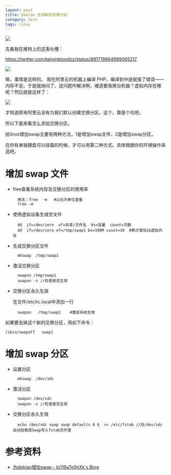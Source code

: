 ```yaml
---
layout: post
title: Debian 生成新的交换分区
category: tech
tags: linux
---
```

![](/assets/img/linux.jpg)

先看我在推特上的这条吐槽：

<https://twitter.com/kelvinbloodzz/status/881719864989065217>

![](http://7vigrt.com1.z0.glb.clouddn.com/blog/pic/201707/%E5%B1%8F%E5%B9%95%E6%88%AA%E5%9B%BE%202017-07-03%2020.49.33.png)

嘛，事情是这样的。 我在阿里云的机器上编译 PHP，编译到中途就报了错误——内存不足。于是就纳闷了，这问题咋解决啊，难道要我换台机器？虚拟内存在哪呢？然后就是这样了：

![](http://7vigrt.com1.z0.glb.clouddn.com/blog/pic/201707/%E5%B1%8F%E5%B9%95%E6%88%AA%E5%9B%BE%202017-07-03%2011.42.08.png)

才知道原来阿里云没有为我们默认创建交换分区。这个，算是个坑吧。

所以下面来看怎么添加交换分区。

给linux增加swap主要有两种方法，1是增加swap文件，2是增加swap分区。

在你有单独硬盘可以挂载的时候，才可以用第二种方式。具体根据你的环境操作来选吧。

# 增加 swap 文件

* free查看系统内存及交换分区的使用率

        用法：free  -m   #以兆为单位查看
        free –m
    
* 使用虚拟设备生成空文件

        dd  if=/dev/zero  of=目录/文件名  bs=容量  count=次数
        dd  if=/dev/zero of=/tmp/swap1 bs=100M count=10  #表示增加1G虚拟内存

* 生成交换分区文件

        mkswap  /tmp/swap1 

* 激活交换分区

        swapon /tmp/swap1
        swapon -s //检查是否生效
   
* 交换分区永久生效

    在文件/etc/rc.local中添加一行

        swapon   /tmp/swap1    #重启系统生效

如果要去掉这个新的交换分区，用如下命令：

    /sbin/swapoff   swap1 


# 增加 swap 分区

* 设置分区

        mkswap  /dev/sdc

* 激活分区

        swapon /dev/sdc
        swapon -s //检查是否生效
   
* 交换分区永久生效

        echo /dev/sdc swap swap defaults 0 0  >> /etc/fstab //将/dev/sdc自动挂载成Swap写入fstab文件里
        
# 参考资料

* [为debian增加swap - bi119aTe5hXk's Blog](https://blog.bi119ate5hxk.net/2017/05/14/%E4%B8%BAdebian%E5%A2%9E%E5%8A%A0swap/)